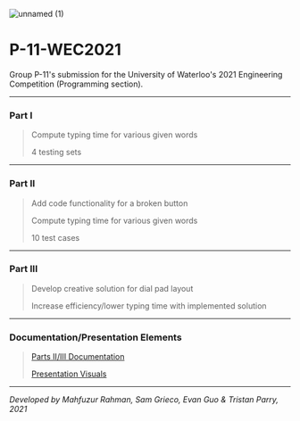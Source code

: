 ![unnamed (1)](https://user-images.githubusercontent.com/64918749/141657678-6ed5744f-aaa3-42e3-8376-c90348726b5f.jpg)
# P-11-WEC2021

Group P-11's submission for the University of Waterloo's 2021 Engineering Competition (Programming section).

-------------------------------------------------------------------------------------------------------------------------------------------------------------------------

<h3>Part I</h3>

> Compute typing time for various given words
> 
> 4 testing sets

-------------------------------------------------------------------------------------------------------------------------------------------------------------------------

<h3>Part II</h3>

> Add code functionality for a broken button
> 
> Compute typing time for various given words
> 
> 10 test cases

-------------------------------------------------------------------------------------------------------------------------------------------------------------------------

<h3>Part III</h3>

> Develop creative solution for dial pad layout
> 
> Increase efficiency/lower typing time with implemented solution

-------------------------------------------------------------------------------------------------------------------------------------------------------------------------

<h3>Documentation/Presentation Elements</h3>

> [Parts II/III Documentation](https://github.com/tristanparry/P-11-WEC2021/blob/main/DOCS%2BVISUALS/P-11%20WEC%20-%20Parts%20II%20_%20III.pdf)
> 
> [Presentation Visuals](https://tristanparry.github.io/BetterBanking-GUI/betterBankingGUImaven/package-summary.html)

-------------------------------------------------------------------------------------------------------------------------------------------------------------------------

<i>Developed by Mahfuzur Rahman, Sam Grieco, Evan Guo & Tristan Parry, 2021</i>
